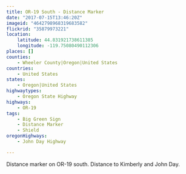```yaml
---
title: OR-19 South - Distance Marker
date: "2017-07-15T13:46:20Z"
imageid: "4642798968319683582"
flickrid: "35879973221"
location:
    latitude: 44.831921738611385
    longitude: -119.75080490112306
places: []
counties:
    - Wheeler County|Oregon|United States
countries:
    - United States
states:
    - Oregon|United States
highwaytypes:
    - Oregon State Highway
highways:
    - OR-19
tags:
    - Big Green Sign
    - Distance Marker
    - Shield
oregonHighways:
    - John Day Highway

---
```

Distance marker on OR-19 south.  Distance to Kimberly and John Day.